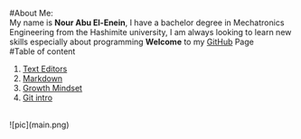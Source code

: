 #About Me:
<br>
My name is **Nour Abu El-Enein**, I have a bachelor degree in Mechatronics Engineering from the Hashimite university, I am always looking to learn new skills especially about programming 
**Welcome** to my [GitHub](https://github.com/engnour94) Page 
<br>
#Table of content
<br>

1. [Text Editors](https://engnour94.github.io/reading-notes/read01)
2. [Markdown](https://engnour94.github.io/reading-notes/read02)
3. [Growth Mindset](https://engnour94.github.io/reading-notes/Growth%20Mindset)
4. [Git intro](	https://engnour94.github.io/reading-notes/Git%20intro)
<br>
![pic](main.png)